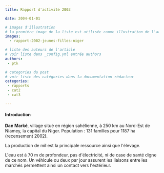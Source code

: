 ```yaml
---
title: Rapport d'activité 2003

date: 2004-01-01

# images d'illustration
# la première image de la liste est utilisée comme illustration de l'article dans les pages de listing.
images:
  - rapport-2002-jeunes-filles-niger

# liste des auteurs de l'article
# voir liste dans _config.yml entrée authors
authors:
 - ptk

# categories du post
# voir liste des catégories dans la documentation rédacteur
categories:
 - rapports
 - cat2
 - cat3

---
```


#### Introduction

__Dan Marké__, village situé en région sahélienne, à 250 km au Nord-Est de Niamey, la capital du Niger. Population : 131 familles pour 1187 ha (recensement 2002).

La production de mil est la principale ressource ainsi que l'élevage.

L'eau est à 70 m de profondeur, pas d'électricité, ni de case de santé digne de ce nom. Un véhicule ou deux par jour assurent les liaisons entre les marchés permettent ainsi un contact vers l'extérieur.

